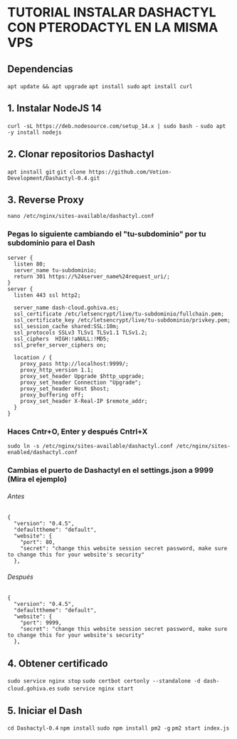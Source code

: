 # TUTORIAL INSTALAR DASHACTYL CON PTERODACTYL EN LA MISMA VPS

## Dependencias
`apt update && apt upgrade`
`apt install sudo`
`apt install curl`

## 1. Instalar NodeJS 14
`curl -sL https://deb.nodesource.com/setup_14.x | sudo bash -`
`sudo apt -y install nodejs`

## 2. Clonar repositorios Dashactyl
`apt install git`
`git clone https://github.com/Votion-Development/Dashactyl-0.4.git`

## 3. Reverse Proxy
`nano /etc/nginx/sites-available/dashactyl.conf`
### Pegas lo siguiente cambiando el "tu-subdominio" por tu subdominio para el Dash
```
server {
  listen 80;
  server_name tu-subdominio;
  return 301 https://%24server_name%24request_uri/;
}
server {
  listen 443 ssl http2;

  server_name dash-cloud.gohiva.es;
  ssl_certificate /etc/letsencrypt/live/tu-subdominio/fullchain.pem;
  ssl_certificate_key /etc/letsencrypt/live/tu-subdominio/privkey.pem;
  ssl_session_cache shared:SSL:10m;
  ssl_protocols SSLv3 TLSv1 TLSv1.1 TLSv1.2;
  ssl_ciphers  HIGH:!aNULL:!MD5;
  ssl_prefer_server_ciphers on;

  location / {
    proxy_pass http://localhost:9999/;
    proxy_http_version 1.1;
    proxy_set_header Upgrade $http_upgrade;
    proxy_set_header Connection "Upgrade";
    proxy_set_header Host $host;
    proxy_buffering off;
    proxy_set_header X-Real-IP $remote_addr;
  }
}
```
  
### Haces Cntr+O, Enter y después Cntrl+X

`sudo ln -s /etc/nginx/sites-available/dashactyl.conf /etc/nginx/sites-enabled/dashactyl.conf`

### Cambias el puerto de Dashactyl en el settings.json a 9999 (Mira el ejemplo)

###### Antes
```
{
  "version": "0.4.5",
  "defaulttheme": "default",
  "website": {
    "port": 80,
    "secret": "change this website session secret password, make sure to change this for your website's security"
  },
```
###### Después
```
{
  "version": "0.4.5",
  "defaulttheme": "default",
  "website": {
    "port": 9999,
    "secret": "change this website session secret password, make sure to change this for your website's security"
  },
```
  
## 4. Obtener certificado
`sudo service nginx stop`
`sudo certbot certonly --standalone -d dash-cloud.gohiva.es`
`sudo service nginx start`

## 5. Iniciar el Dash
`cd Dashactyl-0.4`
`npm install`
`sudo npm install pm2 -g`
`pm2 start index.js`
